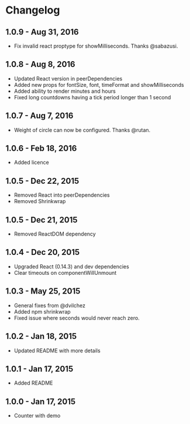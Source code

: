 # Changelog

## 1.0.9 - Aug 31, 2016
  * Fix invalid react proptype for showMilliseconds. Thanks @sabazusi.

## 1.0.8 - Aug 8, 2016

  * Updated React version in peerDependencies
  * Added new props for fontSize, font, timeFormat and showMilliseconds
  * Added ability to render minutes and hours
  * Fixed long countdowns having a tick period longer than 1 second

## 1.0.7 - Aug 7, 2016

  * Weight of circle can now be configured. Thanks @rutan.

## 1.0.6 - Feb 18, 2016

  * Added licence

## 1.0.5 - Dec 22, 2015

  * Removed React into peerDependencies
  * Removed Shrinkwrap

## 1.0.5 - Dec 21, 2015

  * Removed ReactDOM dependency

## 1.0.4 - Dec 20, 2015

  * Upgraded React (0.14.3) and dev dependencies
  * Clear timeouts on componentWillUnmount

## 1.0.3 - May 25, 2015

  * General fixes from @dvilchez
  * Added npm shrinkwrap
  * Fixed issue where seconds would never reach zero.

## 1.0.2 - Jan 18, 2015

  * Updated README with more details

## 1.0.1 - Jan 17, 2015

  * Added README

## 1.0.0 - Jan 17, 2015

  * Counter with demo
